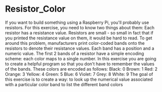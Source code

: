 # Resistor_Color
If you want to build something using a Raspberry Pi, you'll probably use resistors. For this exercise, you need to know two things about them:  Each resistor has a resistance value. Resistors are small - so small in fact that if you printed the resistance value on them, it would be hard to read. To get around this problem, manufacturers print color-coded bands onto the resistors to denote their resistance values. Each band has a position and a numeric value.  The first 2 bands of a resistor have a simple encoding scheme: each color maps to a single number.  In this exercise you are going to create a helpful program so that you don't have to remember the values of the bands.  These colors are encoded as follows:  Black: 0 Brown: 1 Red: 2 Orange: 3 Yellow: 4 Green: 5 Blue: 6 Violet: 7 Grey: 8 White: 9 The goal of this exercise is to create a way:  to look up the numerical value associated with a particular color band to list the different band colors
